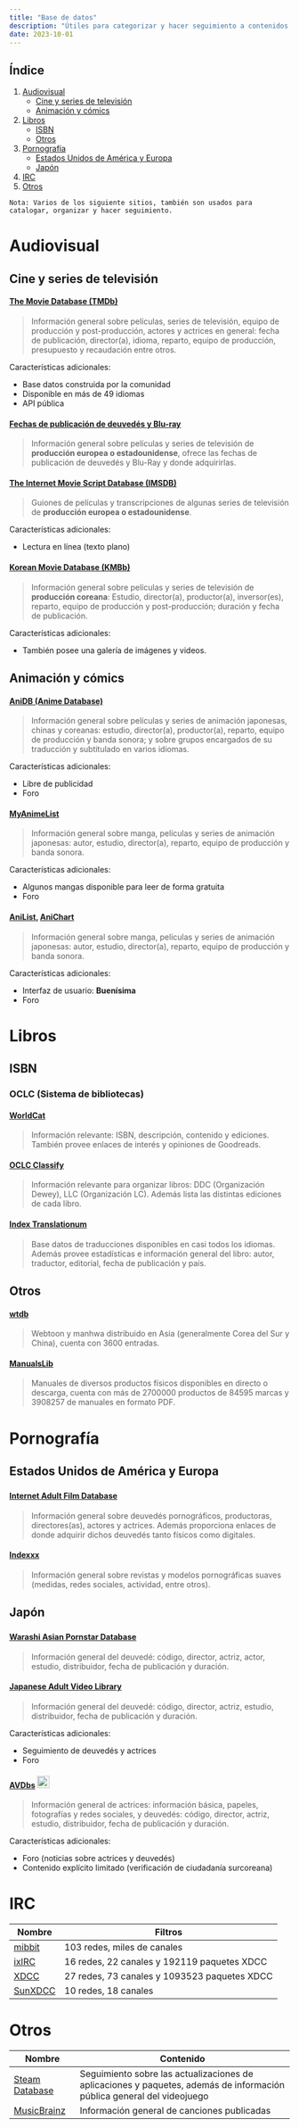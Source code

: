 ```yaml
---
title: "Base de datos"
description: "Útiles para categorizar y hacer seguimiento a contenidos multimedia: cine, animación, libros, pornografía, etc."
date: 2023-10-01
---
```


## Índice
1. [Audiovisual](#audiovisual)
   - [Cine y series de televisión](#cine-y-series-de-televisión)
   - [Animación y cómics](#animación-y-cómics)
2. [Libros](#libros)
   - [ISBN](#isbn)
   - [Otros](#otros)
3. [Pornografía](#pornografía)
   - [Estados Unidos de América y Europa](#estados-unidos-de-américa-y-europa)
   - [Japón](#japón)
4. [IRC](#irc)
5. [Otros](#otros)

`Nota: Varios de los siguiente sitios, también son usados para catalogar, organizar y hacer seguimiento.`

# Audiovisual

## Cine y series de televisión

#### [The Movie Database (TMDb)](https://www.themoviedb.org/)

> Información general sobre películas, series de televisión, equipo de producción y post-producción, actores y actrices en general: fecha de publicación, director(a), idioma, reparto, equipo de producción, presupuesto y recaudación entre otros.

Características adicionales:
  - Base datos construida por la comunidad
  - Disponible en más de 49 idiomas
  - API pública
  
#### [Fechas de publicación de deuvedés y Blu-ray](https://www.dvdsreleasedates.com/)

> Información general sobre películas y series de televisión de **producción europea o estadounidense**, ofrece las fechas de publicación de deuvedés y Blu-Ray y donde adquirirlas.

#### [The Internet Movie Script Database (IMSDB)](https://www.imsdb.com/)

> Guiones de películas y transcripciones de algunas series de televisión de **producción europea o estadounidense**.

Características adicionales:
  - Lectura en línea (texto plano)
  
#### [Korean Movie Database (KMBb)](http://www.kmdb.or.kr/eng/main)

> Información general sobre películas y series de televisión de **producción coreana**: Estudio, director(a), productor(a), inversor(es), reparto, equipo de producción y post-producción; duración y fecha de publicación.

Características adicionales:
  - También posee una galería de imágenes y videos.

## Animación y cómics

#### [AniDB (Anime Database)](https://anidb.net/)

> Información general sobre películas y series de animación japonesas, chinas y coreanas: estudio, director(a), productor(a), reparto, equipo de producción y banda sonora; y sobre grupos encargados de su traducción y subtitulado en varios idiomas.

Características adicionales:
  - Libre de publicidad
  - Foro

#### [MyAnimeList](https://myanimelist.net/)

> Información general sobre manga, películas y series de animación japonesas: autor, estudio, director(a), reparto, equipo de producción y banda sonora.

Características adicionales:
  - Algunos mangas disponible para leer de forma gratuita
  - Foro
  
#### [AniList](https://anilist.co/home), [AniChart](https://anichart.net/)

> Información general sobre manga, películas y series de animación japonesas: autor, estudio, director(a), reparto, equipo de producción y banda sonora.

Características adicionales:
  - Interfaz de usuario: **Buenísima**
  - Foro
            
# Libros
## ISBN
### OCLC (Sistema de bibliotecas)

#### [WorldCat](https://www.worldcat.org/)

> Información relevante: ISBN, descripción, contenido y ediciones. También provee enlaces de interés y opiniones de Goodreads.

#### [OCLC Classify](http://classify.oclc.org/classify2/)

> Información relevante para organizar libros: DDC (Organización Dewey), LLC (Organización LC). Además lista las distintas ediciones de cada libro.

#### [Index Translationum](http://www.unesco.org/xtrans/)

> Base datos de traducciones disponibles en casi todos los idiomas. Además provee estadísticas e información general del libro: autor, traductor, editorial, fecha de publicación y país.

## Otros

#### [wtdb](https://webtoonsdb.com/en/)

> Webtoon y manhwa distribuido en Asia (generalmente Corea del Sur y China), cuenta con 3600 entradas.

#### [ManualsLib](https://www.manualslib.com/)

> Manuales de diversos productos físicos disponibles en directo o descarga, cuenta con más de 2700000 productos de 84595 marcas y 3908257 de manuales en formato PDF.
  
# Pornografía
## Estados Unidos de América y Europa
### []()
#### [Internet Adult Film Database](http://iafd.com/)

> Información general sobre deuvedés pornográficos, productoras, directores(as), actores y actrices. Además proporciona enlaces de donde adquirir dichos deuvedés tanto físicos como digitales.
            
#### [Indexxx](https://www.indexxx.com/)

> Información general sobre revistas y modelos pornográficas suaves (medidas, redes sociales, actividad, entre otros).
            
## Japón
### []()
#### [Warashi Asian Pornstar Database](warashi-asian-pornstars.fr)

> Información general del deuvedé: código, director, actriz, actor, estudio, distribuidor, fecha de publicación y duración.
                
#### [Japanese Adult Video Library](http://www.javlibrary.com/en/)

> Información general del deuvedé: código, director, actriz, estudio, distribuidor, fecha de publicación y duración.

Características adicionales:
   - Seguimiento de deuvedés y actrices
   - Foro
   
#### [AVDbs](https://www.avdbs.com/) <img src="https://upload.wikimedia.org/wikipedia/commons/0/0f/Flag_of_South_Korea.png" width="22">

> Información general de actrices: información básica, papeles, fotografías y redes sociales, y deuvedés: código, director, actriz, estudio, distribuidor, fecha de publicación y duración.

Características adicionales:
  - Foro (noticias sobre actrices y deuvedés)
  - Contenido explícito limitado (verificación de ciudadanía surcoreana)

# IRC

  | Nombre | Filtros |
  | ------ | ------- |
  | [mibbit](https://search.mibbit.com/networks) | 103 redes, miles de canales |
  | [ixIRC](https://ixirc.com/) | 16 redes, 22 canales y 192119 paquetes XDCC |
  | [XDCC](https://www.xdcc.eu/) | 27 redes, 73 canales y 1093523 paquetes XDCC |
  | [SunXDCC](https://sunxdcc.com/) | 10 redes, 18 canales |
    
# Otros

  | Nombre | Contenido |
  | ------ | --------- |
  | [Steam Database](https://steamdb.info/) | Seguimiento sobre las actualizaciones de aplicaciones y paquetes, además de información pública general del videojuego |
  | [MusicBrainz](https://musicbrainz.org/) | Información general de canciones publicadas |
